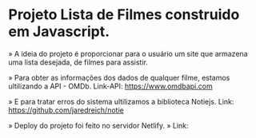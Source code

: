 # Projeto Lista de Filmes construido em Javascript.

» A ideia do projeto é proporcionar para o usuário um site que armazena uma lista desejada, de filmes para assistir.

» Para obter as informações dos dados de qualquer filme, estamos ultilizando a API - OMDb. Link-API: https://www.omdbapi.com

» E para tratar erros do sistema ultilizamos a biblioteca Notiejs. Link: https://github.com/jaredreich/notie

» Deploy do projeto foi feito no servidor Netlify.
» Link: 

